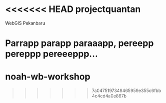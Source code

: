 <<<<<<< HEAD
projectquantan
==============

WebGIS Pekanbaru

Parrapp parapp paraaapp, pereepp pereppp pereeeppp...
=======
noah-wb-workshop
================
>>>>>>> 7a0475197349465959e355c6fbb4c4cd4a0e867b
